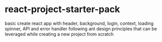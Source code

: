 # react-project-starter-pack
basic create react app with header, background, login, context, loading spinner, API and error handler following ant design principles that can be leveraged while creating a new project from scratch
